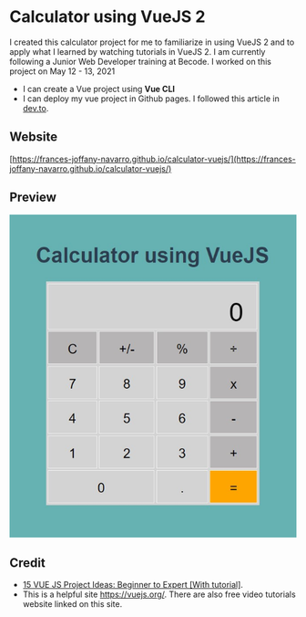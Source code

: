 # Calculator using VueJS 2
I created this calculator project for me to familiarize in using VueJS 2 and to apply what I learned by watching tutorials in VueJS 2. I am currently following a Junior Web Developer training at Becode. I worked on this project on May 12 - 13, 2021


- I can create a Vue project using **Vue CLI**
- I can deploy my vue project in Github pages. I followed this article in [dev.to](https://dev.to/rolanddoda/deploy-to-github-pages-like-a-pro-with-github-actions-4hdg).

## Website
[https://frances-joffany-navarro.github.io/calculator-vuejs/](https://frances-joffany-navarro.github.io/calculator-vuejs/)

## Preview
![Calculator Preview](public/calculator.jpg)

## Credit
- [15 VUE JS Project Ideas: Beginner to Expert [With tutorial]](https://nerdjfpb.medium.com/15-vue-js-project-ideas-beginner-to-expert-with-tutorial-9a315d184a91).
- This is a helpful site https://vuejs.org/. There are also free video tutorials website linked on this site.